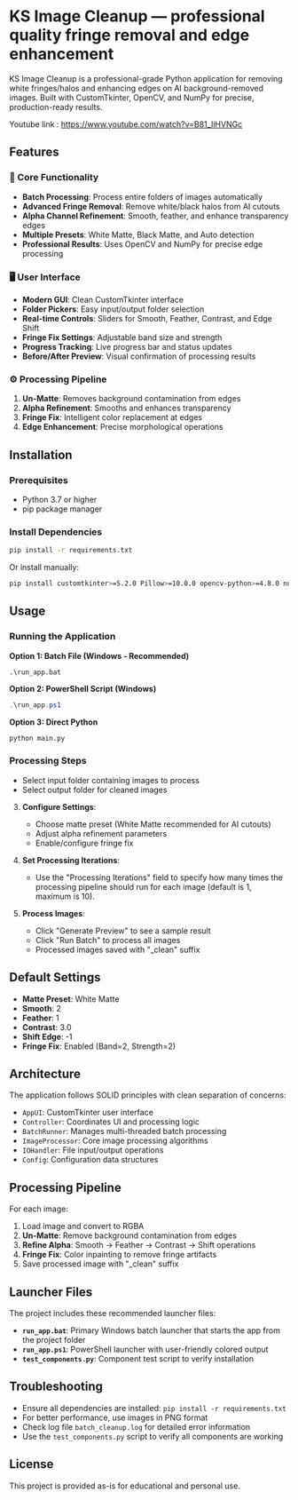 # KS Image Cleanup — professional quality fringe removal and edge enhancement

KS Image Cleanup is a professional-grade Python application for removing white fringes/halos and enhancing edges on AI background-removed images. Built with CustomTkinter, OpenCV, and NumPy for precise, production-ready results.

Youtube link : https://www.youtube.com/watch?v=B81_IiHVNGc

## Features

### 🎯 Core Functionality
- **Batch Processing**: Process entire folders of images automatically
- **Advanced Fringe Removal**: Remove white/black halos from AI cutouts
- **Alpha Channel Refinement**: Smooth, feather, and enhance transparency edges
- **Multiple Presets**: White Matte, Black Matte, and Auto detection
- **Professional Results**: Uses OpenCV and NumPy for precise edge processing

### 🖥️ User Interface
- **Modern GUI**: Clean CustomTkinter interface
- **Folder Pickers**: Easy input/output folder selection
- **Real-time Controls**: Sliders for Smooth, Feather, Contrast, and Edge Shift
- **Fringe Fix Settings**: Adjustable band size and strength
- **Progress Tracking**: Live progress bar and status updates
- **Before/After Preview**: Visual confirmation of processing results

### ⚙️ Processing Pipeline
1. **Un-Matte**: Removes background contamination from edges
2. **Alpha Refinement**: Smooths and enhances transparency
3. **Fringe Fix**: Intelligent color replacement at edges
4. **Edge Enhancement**: Precise morphological operations

## Installation

### Prerequisites
- Python 3.7 or higher
- pip package manager

### Install Dependencies
```bash
pip install -r requirements.txt
```

Or install manually:
```bash
pip install customtkinter>=5.2.0 Pillow>=10.0.0 opencv-python>=4.8.0 numpy>=1.24.0
```

## Usage

### Running the Application

**Option 1: Batch File (Windows - Recommended)**
```batch
.\run_app.bat
```

**Option 2: PowerShell Script (Windows)**
```powershell
.\run_app.ps1
```

**Option 3: Direct Python**
```bash
python main.py
```

### Processing Steps
   - Select input folder containing images to process
   - Select output folder for cleaned images

3. **Configure Settings**:
   - Choose matte preset (White Matte recommended for AI cutouts)
   - Adjust alpha refinement parameters
   - Enable/configure fringe fix

4. **Set Processing Iterations**:
   - Use the "Processing Iterations" field to specify how many times the processing pipeline should run for each image (default is 1, maximum is 10).

5. **Process Images**:
   - Click "Generate Preview" to see a sample result
   - Click "Run Batch" to process all images
   - Processed images saved with "_clean" suffix

## Default Settings

- **Matte Preset**: White Matte
- **Smooth**: 2
- **Feather**: 1  
- **Contrast**: 3.0
- **Shift Edge**: -1
- **Fringe Fix**: Enabled (Band=2, Strength=2)

## Architecture

The application follows SOLID principles with clean separation of concerns:

- `AppUI`: CustomTkinter user interface
- `Controller`: Coordinates UI and processing logic
- `BatchRunner`: Manages multi-threaded batch processing
- `ImageProcessor`: Core image processing algorithms
- `IOHandler`: File input/output operations
- `Config`: Configuration data structures

## Processing Pipeline

For each image:
1. Load image and convert to RGBA
2. **Un-Matte**: Remove background contamination from edges
3. **Refine Alpha**: Smooth → Feather → Contrast → Shift operations
4. **Fringe Fix**: Color inpainting to remove fringe artifacts
5. Save processed image with "_clean" suffix

## Launcher Files

The project includes these recommended launcher files:

- **`run_app.bat`**: Primary Windows batch launcher that starts the app from the project folder
- **`run_app.ps1`**: PowerShell launcher with user-friendly colored output
- **`test_components.py`**: Component test script to verify installation

## Troubleshooting

- Ensure all dependencies are installed: `pip install -r requirements.txt`
- For better performance, use images in PNG format
- Check log file `batch_cleanup.log` for detailed error information
- Use the `test_components.py` script to verify all components are working

## License

This project is provided as-is for educational and personal use.
